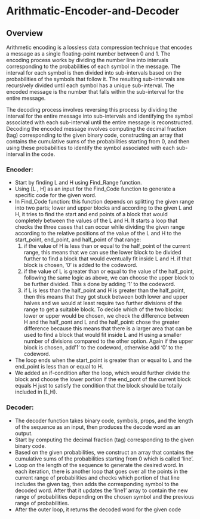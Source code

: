 # Arithmatic-Encoder-and-Decoder

## Overview 

Arithmetic encoding is a lossless data compression technique that encodes a message as a single floating-point number between 0 and 1. The encoding process works by dividing the number line into intervals corresponding to the probabilities of each symbol in the message. The interval for each symbol is then divided into sub-intervals based on the probabilities of the symbols that follow it. The resulting sub-intervals are recursively divided until each symbol has a unique sub-interval. The encoded message is the number that falls within the sub-interval for the entire message.

The decoding process involves reversing this process by dividing the interval for the entire message into sub-intervals and identifying the symbol associated with each sub-interval until the entire message is reconstructed. Decoding the encoded message involves computing the decimal fraction (tag) corresponding to the given binary code, constructing an array that contains the cumulative sums of the probabilities starting from 0, and then using these probabilities to identify the symbol associated with each sub-interval in the code.

### Encoder:
  - Start by finding L and H using Find_Range function.
  - Using [L , H] as an input for the Find_Code function to generate a specific code for the given word.
  - In Find_Code function: this function depends on splitting the given range into two parts; lower and upper blocks and according to the given L and H, it tries to find the start and end points of a block that would completely between the values of the L and H. It starts a loop that checks the three cases that can occur while dividing the given range according to the relative positions of the value of the L and H to the start_point, end_point, and half_point of that range:
    1. if the value of H is less than or equal to the half_point of the current range, this means that we can use the lower block to be divided further to find a block that would eventually fit inside L and H. if that block is chosen, ‘0’ is added to the codeword.
    2. if the value of L is greater than or equal to the value of the half_point, following the same logic as above, we can choose the upper block to be further divided. This s done by adding ‘1’ to the codeword.
    3. if L is less than the half_point and H is greater than the half_point, then this means that they got stuck between both lower and upper halves and we would at least require two further divisions of the range to get a suitable block. To decide which of the two blocks: lower or upper would be chosen, we check the difference between H and the half_pont and L and the half_point: chose the greater difference because this means that there is a larger area that can be used to find a block that would fit inside L and H using a smaller number of divisions compared to the other option. Again if the upper block is chosen, add’1’ to the codeword, otherwise add ‘0’ to the codeword.
  - The loop ends when the start_point is greater than or equal to L and the end_point is less than or equal to H.
  - We added an if-condition after the loop, which would further divide the block and choose the lower portion if the end_pont of the current block equals H just to satisfy the condition that the block should be totally included in [L,H).

### Decoder:
- The decoder function takes binary code, symbols, props, and the length of the
sequence as an input, then produces the decode word as an output.
- Start by computing the decimal fraction (tag) corresponding to the given binary
code.
- Based on the given probabilities, we construct an array that contains the
cumulative sums of the probabilities starting from 0 which is called ‘line’.
- Loop on the length of the sequence to generate the desired word. In each
iteration, there is another loop that goes over all the points in the current range of
probabilities and checks which portion of that line includes the given tag, then
adds the corresponding symbol to the decoded word. After that it updates the
‘line1’ array to contain the new range of probabilities depending on the chosen
symbol and the previous range of probabilities.
- After the outer loop, it returns the decoded word for the given code
